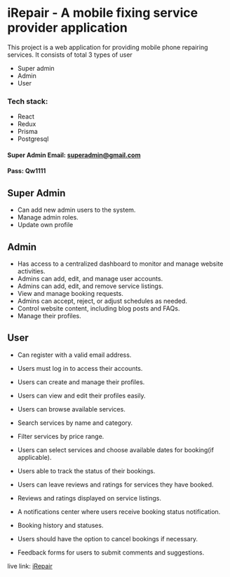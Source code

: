 # iRepair - A mobile fixing service provider application

This project is a web application for providing mobile phone repairing services. It consists of total 3 types of user

- Super admin
- Admin
- User
 
 ### Tech stack:
 - React
 - Redux
 - Prisma
 - Postgresql


#### Super Admin Email: superadmin@gmail.com
#### Pass: Qw1111

## Super Admin

- Can add new admin users to the system.
- Manage admin roles.
- Update own profile

## Admin

- Has access to a centralized dashboard to monitor and manage website activities.
- Admins can add, edit, and manage user accounts.
- Admins can add, edit, and remove service listings.
- View and manage booking requests.
- Admins can accept, reject, or adjust schedules as needed.
- Control website content, including blog posts and FAQs.
- Manage their profiles.

## User

- Can register with a valid email address.

- Users must log in to access their accounts.
- Users can create and manage their profiles.
- Users can view and edit their profiles easily.
- Users can browse available services.
- Search services by name and category.
- Filter services by price range.
- Users can select services and choose available dates for booking(if applicable).
- Users able to track the status of their bookings.
- Users can leave reviews and ratings for services they have booked.
- Reviews and ratings displayed on service listings.
- A notifications center where users receive booking status notification.
- Booking history and statuses.
- Users should have the option to cancel bookings if necessary.
- Feedback forms for users to submit comments and suggestions.

live link: [iRepair](https://a9-mobile-fix-service.netlify.app)